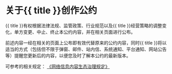 # 关于{{ title }}创作公约

{{ title }}有权根据法律法规、监管政策、行业规范以及{{ title }}经营策略的调整变化，单方变更、中止、终止本公约内容，并在相关页面进行公布。


前述内容一经在相关的页面上公布即有效代替原来的公约内容，同时{{ title }}将以适当的方式（包括但不限于弹窗、邮件、站内信、系统通知、平台通知、网站公告等）提醒您更新后的内容，以便您及时了解本公约的最新版本。

可参考的相关规定：
[《网络信息内容生态治理规定》](http://www.gov.cn/zhengce/zhengceku/2020-11/25/content_5564110.htm)

